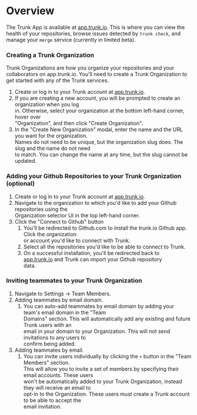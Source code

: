 # Overview

The Trunk App is available at [app.trunk.io](https://app.trunk.io). This is where you can view the health of your repositories, browse issues detected by `trunk check`, and manage your `merge` service (currently in limited beta).

### Creating a Trunk Organization

Trunk Organizations are how you organize your repositories and your collaborators on app.trunk.io. You'll need to create a Trunk Organization to get started with any of the Trunk services.

1. Create or log in to your Trunk account at [app.trunk.io](https://app.trunk.io).
2. If you are creating a new account, you will be prompted to create an organization when you log\
   in. Otherwise, select your organization at the bottom left-hand corner, hover over\
   "Organization", and then click "Create Organization".
3. In the "Create New Organization" modal, enter the name and the URL you want for the organization.\
   Names do not need to be unique, but the organization slug does. The slug and the name do not need\
   to match. You can change the name at any time, but the slug cannot be updated.

### Adding your Github Repositories to your Trunk Organization (optional)

1. Create or log in to your Trunk account at [app.trunk.io](https://app.trunk.io).
2. Navigate to the organization to which you'd like to add your Github repositories using the\
   Organization selector UI in the top left-hand corner.
3. Click the "Connect to Github" button
   1. You'll be redirected to Github.com to install the trunk.io Github app. Click the organization\
      or account you'd like to connect with Trunk.
   2. Select all the repositories you'd like to be able to connect to Trunk.
   3. On a successful installation, you'll be redirected back to\
      [app.trunk.io](https://app.trunk.io) and Trunk can import your Github repository\
      data.

### Inviting teammates to your Trunk Organization

1. Navigate to Settings → Team Members.
2. Adding teammates by email domain.
   1. You can auto-add teammates by email domain by adding your team's email domain in the "Team\
      Domains" section. This will automatically add any existing and future Trunk users with an\
      email in your domain to your Organization. This will not send invitations to any users to\
      confirm being added.
3. Adding teammates by email.
   1. You can invite users individually by clicking the `+` button in the "Team Members" section.\
      This will allow you to invite a set of members by specifying their email accounts. These users\
      won't be automatically added to your Trunk Organization, instead they will receive an email to\
      opt-in to the Organization. These users must create a Trunk account to be able to accept the\
      email invitation.

